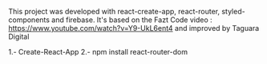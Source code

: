 This project was developed with react-create-app, react-router, styled-components and firebase.
It's based on the Fazt Code video : https://www.youtube.com/watch?v=Y9-UkL6ent4
and improved by Taguara Digital

1.- Create-React-App
2.- npm install react-router-dom

